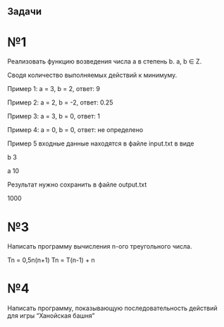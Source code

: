 ## Задачи
# №1
Реализовать функцию возведения числа а в степень b. a, b ∈ Z. 

Сводя количество выполняемых действий к минимуму.

Пример 1: а = 3, b = 2, ответ: 9 

Пример 2: а = 2, b = -2, ответ: 0.25

Пример 3: а = 3, b = 0, ответ: 1

Пример 4: а = 0, b = 0, ответ: не определено

Пример 5 входные данные находятся в файле input.txt в виде

b 3

a 10

Результат нужно сохранить в файле output.txt

1000

# №3
Написать программу вычисления n-ого треугольного числа. 

Tn = 0,5n(n+1)
Tn = T(n-1) + n

# №4

Написать программу, показывающую последовательность действий для игры “Ханойская башня”

